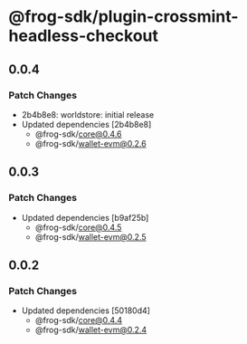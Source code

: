 # @frog-sdk/plugin-crossmint-headless-checkout

## 0.0.4

### Patch Changes

- 2b4b8e8: worldstore: initial release
- Updated dependencies [2b4b8e8]
  - @frog-sdk/core@0.4.6
  - @frog-sdk/wallet-evm@0.2.6

## 0.0.3

### Patch Changes

- Updated dependencies [b9af25b]
  - @frog-sdk/core@0.4.5
  - @frog-sdk/wallet-evm@0.2.5

## 0.0.2

### Patch Changes

- Updated dependencies [50180d4]
  - @frog-sdk/core@0.4.4
  - @frog-sdk/wallet-evm@0.2.4
